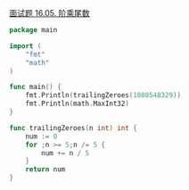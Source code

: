 [面试题 16.05. 阶乘尾数](https://leetcode-cn.com/problems/factorial-zeros-lcci/)
```go
package main

import (
	"fmt"
	"math"
)

func main() {
	fmt.Println(trailingZeroes(1808548329))
	fmt.Println(math.MaxInt32)
}

func trailingZeroes(n int) int {
	num := 0
	for ;n >= 5;n /= 5 {
		num += n / 5
	}
	return num
}
```
